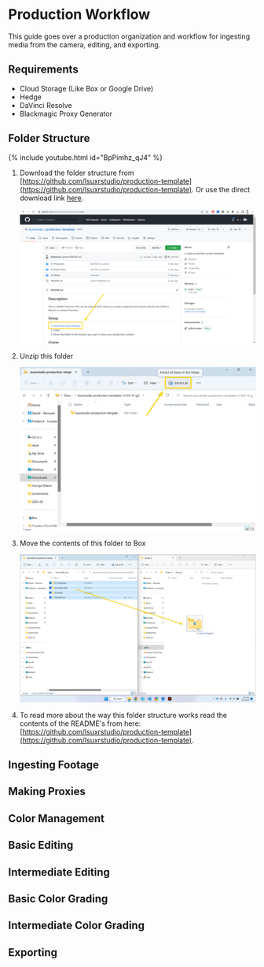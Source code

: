 # Production Workflow

This guide goes over a production organization and workflow for ingesting media from the camera, editing, and exporting.

## Requirements
* Cloud Storage (Like Box or Google Drive)
* Hedge
* DaVinci Resolve
* Blackmagic Proxy Generator 

## Folder Structure

{% include youtube.html id="BpPimhz_qJ4" %}

1. Download the folder structure from [https://github.com/lsuxrstudio/production-template](https://github.com/lsuxrstudio/production-template). Or use the direct download link [here](https://github.com/lsuxrstudio/production-template/zipball/main).
    
    ![Alt text](images/download-latest-release.png)

2. Unzip this folder 

    ![Alt text](images/extract-all.png)

3. Move the contents of this folder to Box

    ![Alt text](images/copy-paste-folders.png)

4. To read more about the way this folder structure works read the contents of the README's from here: [https://github.com/lsuxrstudio/production-template](https://github.com/lsuxrstudio/production-template). 

## Ingesting Footage

## Making Proxies

## Color Management

## Basic Editing

## Intermediate Editing

## Basic Color Grading

## Intermediate Color Grading

## Exporting